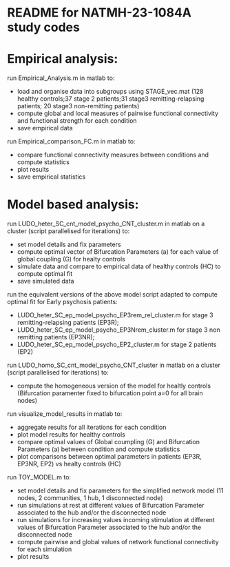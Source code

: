 # README for NATMH-23-1084A study codes

# Empirical analysis:

run Empirical_Analysis.m in matlab to:
- load and organise data into subgroups using STAGE_vec.mat (128 healthy controls;37 stage 2 patients;31 stage3 remitting-relapsing patients; 20 stage3 non-remitting patients)
- compute global and local measures of pairwise functional connectivity and functional strength for each condition
- save empirical data

run Empirical_comparison_FC.m in matlab to:
- compare functional connectivity measures between conditions and compute statistics
- plot results
- save empirical statistics

# Model based analysis:

run LUDO_heter_SC_cnt_model_psycho_CNT_cluster.m in matlab on a cluster (script parallelised for iterations) to:
- set model details and fix parameters
- compute optimal vector of Bifurcation Parameters (a) for each value of global coupling (G) for healty controls
- simulate data and compare to empirical data of healthy controls (HC) to compute optimal fit
- save simulated data

run the equivalent versions of the above model script adapted to compute optimal fit for Early psychosis patients:
- LUDO_heter_SC_ep_model_psycho_EP3rem_rel_cluster.m for stage 3 remitting-relapsing patients (EP3R);
- LUDO_heter_SC_ep_model_psycho_EP3Nrem_cluster.m for stage 3 non remitting patients (EP3NR);
- LUDO_heter_SC_ep_model_psycho_EP2_cluster.m for stage 2 patients (EP2)

run LUDO_homo_SC_cnt_model_psycho_CNT_cluster in matlab on a cluster (script parallelised for iterations) to:
- compute the homogeneous version of the model for healtly controls (Bifurcation paramenter fixed to bifurcation point a=0 for all brain nodes)

run visualize_model_results in matlab to:
- aggregate results for all iterations for each condition
- plot model results for healthy controls
- compare optimal values of Global coumpling (G) and Bifurcation Parameters (a) between condition and compute statistics
- plot comparisons between optimal parameters in patients (EP3R, EP3NR, EP2) vs healty controls (HC)

run TOY_MODEL.m to:
- set model details and fix parameters for the simplified network model (11 nodes, 2 communities, 1 hub, 1 disconnected node)
- run simulations at rest at different values of Bifurcation Parameter associated to the hub and/or the disconnected node
- run simulations for increasing values incoming stimulation at different values of Bifurcation Parameter associated to the hub and/or the disconnected node
- compute pairwise and global values of network functional connectivity for each simulation
- plot results
